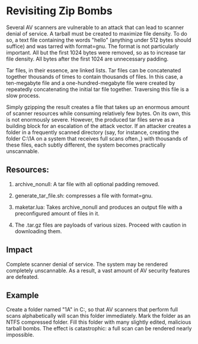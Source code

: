 # Revisiting Zip Bombs

Several AV scanners are vulnerable to an attack that can lead to scanner denial of service. A tarball must be created to maximize file density. To do so, a text file containing the words "hello" (anything under 512 bytes should suffice) and was tarred with format=gnu. The format is not particularly important. All but the first 1024 bytes were removed, so as to increase tar file density. All bytes after the first 1024 are unnecessary padding.


Tar files, in their essence, are linked lists. Tar files can be concatenated together thousands of times to contain thousands of files. In this case, a ten-megabyte file and a one-hundred-megabyte file were created by repeatedly concatenating the initial tar file together. Traversing this file is a slow process.


Simply gzipping the result creates a file that takes up an enormous amount of scanner resources  while consuming relatively few bytes. On its own, this is not enormously severe. However, the produced tar files serve as a building block for an escalation of the attack vector. If an attacker creates a folder in a frequently scanned directory (say, for instance, creating the folder C:\1A on a system that receives full scans often.,) with thousands of these files, each subtly different, the system becomes practically unscannable.


## Resources:
1) archive_nonull: A tar file with all optional padding removed.


2) generate_tar_file.sh: compresses a file with format=gnu.


3) maketar.lua: Takes archive_nonull and produces an output file with a preconfigured amount of files in it. 


4) The .tar.gz files are payloads of various sizes. Proceed with caution in downloading them.

## Impact

Complete scanner denial of service. The system may be rendered completely unscannable. As a result, a vast amount of AV security features are defeated.

## Example

Create a folder named "1A" in C:\, so that AV scanners that perform full scans alphabetically will scan this folder immediately. Mark the folder as an NTFS compressed folder. Fill this folder with many slightly edited, malicious tarball bombs. The effect is catastrophic: a full scan can be rendered nearly impossible.
